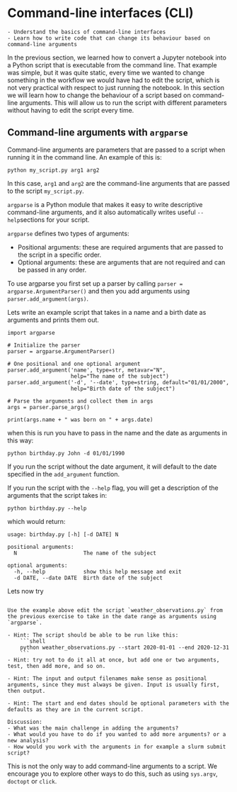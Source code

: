 # Command-line interfaces (CLI)
```{objectives}
- Understand the basics of command-line interfaces
- Learn how to write code that can change its behaviour based on command-line arguments
```

In the previous section, we learned how to convert a Jupyter notebook into a Python script that is executable from the command line. That example was simple, but it was quite static, every time we wanted to change something in the workflow we would have had to edit the script, which is not very practical with respect to just running the notebook.
In this section we will learn how to change the behaviour of a script based on command-line arguments. This will allow us to run the script with different parameters without having to edit the script every time.

## Command-line arguments with `argparse`
Command-line arguments are parameters that are passed to a script when running it in the command line. 
An example of this is:
```shell
python my_script.py arg1 arg2
```
In this case, `arg1` and `arg2` are the command-line arguments that are passed to the script `my_script.py`.

`argparse` is a Python module that makes it easy to write descriptive command-line arguments, and it also automatically writes useful `--help`sections for your script. 

`argparse` defines two types of arguments:
- Positional arguments: these are required arguments that are passed to the script in a specific order.
- Optional arguments: these are arguments that are not required and can be passed in any order.

 
To use argparse you first set up a parser by calling `parser = argparse.ArgumentParser()` and then you add arguments using `parser.add_argument(args)`.

Lets write an example script that takes in a name and a birth date as arguments and prints them out.

```{code} python
import argparse

# Initialize the parser
parser = argparse.ArgumentParser()

# One positional and one optional argument
parser.add_argument('name', type=str, metavar="N",
                    help="The name of the subject")
parser.add_argument('-d', '--date', type=string, default="01/01/2000",
                    help="Birth date of the subject")

# Parse the arguments and collect them in args
args = parser.parse_args()

print(args.name + " was born on " + args.date)
```  
when this is run you have to pass in the name and the date as arguments in this way:
```shell
python birthday.py John -d 01/01/1990
```
If you run the script without the date argument, it will default to the date specified in the `add_argument` function.

If you run the script with the `--help` flag, you will get a description of the arguments that the script takes in:
```shell
python birthday.py --help
```
which would return:
```
usage: birthday.py [-h] [-d DATE] N

positional arguments:
  N                     The name of the subject

optional arguments:
  -h, --help            show this help message and exit
  -d DATE, --date DATE  Birth date of the subject

```
Lets now try  

````{challenge} Exercise Scripts-2: Add command-line arguments to a script (15 mins)

Use the example above edit the script `weather_observations.py` from the previous exercise to take in the date range as arguments using `argparse`.

- Hint: The script should be able to be run like this:
    ```shell    
    python weather_observations.py --start 2020-01-01 --end 2020-12-31  
    ```
- Hint: try not to do it all at once, but add one or two arguments, test, then add more, and so on.

- Hint: The input and output filenames make sense as positional arguments, since they must always be given. Input is usually first, then output.

- Hint: The start and end dates should be optional parameters with the defaults as they are in the current script.

Discussion:
- What was the main challenge in adding the arguments?
- What would you have to do if you wanted to add more arguments? or a new analysis?
- How would you work with the arguments in for example a slurm submit script?
````
This is not the only way to add command-line arguments to a script. We encourage you to explore other ways to do this, such as using `sys.argv`, `doctopt` or `click`.